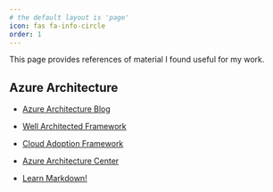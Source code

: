 ```yaml
---
# the default layout is 'page'
icon: fas fa-info-circle
order: 1
---
```

This page provides references of material I found useful for my work.

## Azure Architecture
 - [Azure Architecture Blog](https://techcommunity.microsoft.com/category/azure/blog/azurearchitectureblog)
 - [Well Architected Framework](https://learn.microsoft.com/en-us/azure/well-architected/)
 - [Cloud Adoption Framework](https://learn.microsoft.com/en-us/azure/cloud-adoption-framework/)
 - [Azure Architecture Center](https://learn.microsoft.com/en-us/azure/architecture/)

 - <a href="https://learn.microsoft.com/en-us/azure/architecture/" target="_blank">Learn Markdown!</a>
